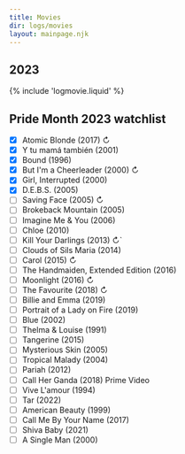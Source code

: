 ```yaml
---
title: Movies
dir: logs/movies
layout: mainpage.njk
---
```


## 2023

{% include 'logmovie.liquid' %}

## <span class="wave hometitle">Pride Month 2023</span> watchlist

- [x] Atomic Blonde (2017) ↻
- [x] Y tu mamá también (2001)
- [x] Bound (1996)
- [x] But I'm a Cheerleader (2000) ↻
- [x] Girl, Interrupted (2000)
- [x] D.E.B.S. (2005)
- [ ] Saving Face (2005) ↻
- [ ] Brokeback Mountain (2005)
- [ ] Imagine Me & You (2006)
- [ ] Chloe (2010)
- [ ] Kill Your Darlings (2013) ↻`
- [ ] Clouds of Sils Maria (2014)
- [ ] Carol (2015) ↻
- [ ] The Handmaiden, Extended Edition (2016)
- [ ] Moonlight (2016) ↻
- [ ] The Favourite (2018) ↻
- [ ] Billie and Emma (2019)
- [ ] Portrait of a Lady on Fire (2019)
- [ ] Blue (2002)
- [ ] Thelma & Louise (1991)
- [ ] Tangerine (2015)
- [ ] Mysterious Skin (2005)
- [ ] Tropical Malady (2004)
- [ ] Pariah (2012)
- [ ] Call Her Ganda (2018) Prime Video
- [ ] Vive L'amour (1994)
- [ ] Tar (2022)
- [ ] American Beauty (1999)
- [ ] Call Me By Your Name (2017)
- [ ] Shiva Baby (2021)
- [ ] A Single Man (2000)
